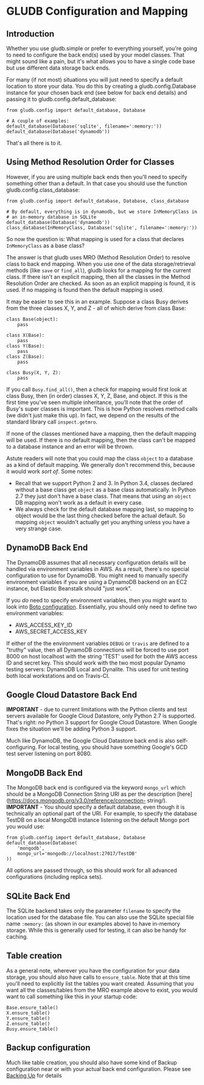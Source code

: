 # GLUDB Configuration and Mapping

## Introduction

Whether you use gludb.simple or prefer to everything yourself, you're going to
need to configure the back end(s) used by your model classes. That might sound
like a pain, but it's what allows you to have a single code base but use
different data storage back ends.

For many (if not most) situations you will just need to specify a default
location to store your data. You do this by creating a gludb.config.Database
instance for your chosen back end (see below for back end details) and passing
it to gludb.config.default_database:

    from gludb.config import default_database, Database

    # A couple of examples:
    default_database(Database('sqlite', filename=':memory:'))
    default_database(Database('dynamodb'))

That's all there is to it.

## Using Method Resolution Order for Classes

However, if you are using multiple back ends then you'll need to specify
something other than a default. In that case you should use the function
gludb.config.class_database:

    from gludb.config import default_database, Database, class_database

    # By default, everything is in dynamodb, but we store InMemoryClass in
    # an in-memory database in SQLite
    default_database(Database('dynamodb'))
    class_database(InMemoryClass, Database('sqlite', filename=':memory:'))

So now the question is: What mapping is used for a class that declares
`InMemoryClass` as a base class?

The answer is that gludb uses MRO (Method Resolution Order) to resolve class
to back end mapping. When you use one of the data storage/retrieval methods
(like `save` or `find_all`), gludb looks for a mapping for the current class.
If there isn't an explicit mapping, then all the classes in the Method
Resolution Order are checked. As soon as an explicit mapping is found, it is
used. If no mapping is found then the default mapping is used.

It may be easier to see this in an example. Suppose a class Busy derives from
the three classes X, Y, and Z - all of which derive from class Base:

    class Base(object):
        pass

    class X(Base):
        pass
    class Y(Base):
        pass
    class Z(Base):
        pass

    class Busy(X, Y, Z):
        pass

If you call `Busy.find_all()`, then a check for mapping would first look at
class Busy, then (in order) classes X, Y, Z, Base, and object. If this is the
first time you've seen multiple inheritance, you'll note that the order of
Busy's super classes is important. This is how Python resolves method calls
(we didn't just make this up). In fact, we depend on the results of the
standard library call `inspect.getmro`.

If none of the classes mentioned have a mapping, then the default mapping will
be used. If there is no default mapping, then the class can't be mapped to a
database instance and an error will be thrown.

Astute readers will note that you could map the class `object` to a database
as a kind of default mapping. We generally don't recommend this, because it
would work *sort of*. Some notes:

* Recall that we support Python 2 and 3. In Python 3.4, classes declared
  without a base class get `object` as a base class automatically. In Python
  2.7 they just don't have a base class. That means that using an `object`
  DB mapping won't work as a default in every case.
* We always check for the default database mapping last, so mapping to object
  would be the last thing checked before the actual default. So mapping `object`
  wouldn't actually get you anything unless you have a very strange case.

## DynamoDB Back End

The DynamoDB assumes that all necessary configuration details will be handled
via environment variables in AWS. As a result, there's no special configuration
to use for DynamoDB. You might need to manually specify environment variables
if you are using a DynamoDB backend on an EC2 instance, but Elastic Beanstalk
should "just work".

If you *do* need to specify environment variables, then you might want to look
into [Boto configuration](http://boto.readthedocs.org/en/latest/boto_config_tut.html).
Essentially, you should only need to define two environment variables:

* AWS_ACCESS_KEY_ID
* AWS_SECRET_ACCESS_KEY

If either of the the environment variables `DEBUG` or `travis` are defined to
a "truthy" value, then all DynamoDB connections will be forced to use port
8000 on host localhost with the string 'TEST' used for both the AWS access ID
and secret key. This should work with the two most popular Dynamo testing
servers: DynamoDB Local and Dynalite. This used for unit testing both local
workstations and on Travis-CI.

## Google Cloud Datastore Back End

__IMPORTANT__ - due to current limitations with the Python clients and test
servers available for Google Cloud Datastore, only Python 2.7 is supported.
That's right: _no_ Python 3 support for Google Cloud Datastore. When Google
fixes the situation we'll be adding Python 3 support.

Much like DynamoDB, the Google Cloud Datastore back end is also self-
configuring. For local testing, you should have something Google's GCD test
server listening on port 8080.


## MongoDB Back End

The MongoDB back end is configured via the keyword `mongo_url` which should be
a MongoDB Connection String URI as per the description
[here](https://docs.mongodb.org/v3.0/reference/connection- string/).
__IMPORTANT__ -  You should specify a default database, even though it is
technically an optional part of the URI. For example, to specify the database
TestDB on a local MongoDB instance listening on the default Mongo port you
would use:

    from gludb.config import default_database, Database
    default_database(Database(
        'mongodb',
        mongo_url='mongodb://localhost:27017/TestDB'
    ))

All options are passed through, so this should work for all advanced
configurations (including replica sets).

## SQLite Back End

The SQLite backend takes only the parameter `filename` to specify the location
used for the database file. You can also use the SQLite special file name
`:memory:` (as shown in our examples above) to have in-memory storage. While
this is generally used for testing, it can also be handy for caching.

## Table creation

As a general note, wherever you have the configuration for your data storage,
you should also have calls to `ensure_table`. Note that at this time you'll
need to explicitly list the tables you want created. Assuming that you want
all the classes/tables from the MRO example above to exist, you would want to
call something like this in your startup code:

    Base.ensure_table()
    X.ensure_table()
    Y.ensure_table()
    Z.ensure_table()
    Busy.ensure_table()

## Backup configuration

Much like table creation, you should also have some kind of Backup
configuration near or with your actual back end configuration. Please see
[Backing Up](backups.md) for details
